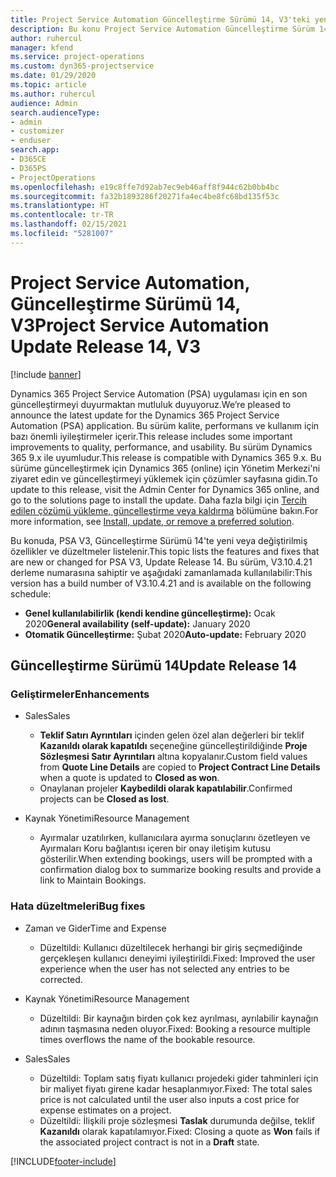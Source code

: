 ```yaml
---
title: Project Service Automation Güncelleştirme Sürümü 14, V3'teki yenilikler veya değişiklikler
description: Bu konu Project Service Automation Güncelleştirme Sürüm 14 V3'teki yenilikler hakkında bilgi sağlar.
author: ruhercul
manager: kfend
ms.service: project-operations
ms.custom: dyn365-projectservice
ms.date: 01/29/2020
ms.topic: article
ms.author: ruhercul
audience: Admin
search.audienceType:
- admin
- customizer
- enduser
search.app:
- D365CE
- D365PS
- ProjectOperations
ms.openlocfilehash: e19c8ffe7d92ab7ec9eb46aff8f944c62b0bb4bc
ms.sourcegitcommit: fa32b1893286f20271fa4ec4be8fc68bd135f53c
ms.translationtype: HT
ms.contentlocale: tr-TR
ms.lasthandoff: 02/15/2021
ms.locfileid: "5281007"
---
```

# <a name="project-service-automation-update-release-14-v3"></a><span data-ttu-id="f6fdd-103">Project Service Automation, Güncelleştirme Sürümü 14, V3</span><span class="sxs-lookup"><span data-stu-id="f6fdd-103">Project Service Automation Update Release 14, V3</span></span>

[!include [banner](../includes/psa-now-project-operations.md)]

<span data-ttu-id="f6fdd-104">Dynamics 365 Project Service Automation (PSA) uygulaması için en son güncelleştirmeyi duyurmaktan mutluluk duyuyoruz.</span><span class="sxs-lookup"><span data-stu-id="f6fdd-104">We’re pleased to announce the latest update for the Dynamics 365 Project Service Automation (PSA) application.</span></span> <span data-ttu-id="f6fdd-105">Bu sürüm kalite, performans ve kullanım için bazı önemli iyileştirmeler içerir.</span><span class="sxs-lookup"><span data-stu-id="f6fdd-105">This release includes some important improvements to quality, performance, and usability.</span></span> <span data-ttu-id="f6fdd-106">Bu sürüm Dynamics 365 9.x ile uyumludur.</span><span class="sxs-lookup"><span data-stu-id="f6fdd-106">This release is compatible with Dynamics 365 9.x.</span></span> <span data-ttu-id="f6fdd-107">Bu sürüme güncelleştirmek için Dynamics 365 (online) için Yönetim Merkezi'ni ziyaret edin ve güncelleştirmeyi yüklemek için çözümler sayfasına gidin.</span><span class="sxs-lookup"><span data-stu-id="f6fdd-107">To update to this release, visit the Admin Center for Dynamics 365 online, and go to the solutions page to install the update.</span></span> <span data-ttu-id="f6fdd-108">Daha fazla bilgi için [Tercih edilen çözümü yükleme, güncelleştirme veya kaldırma](https://docs.microsoft.com/power-platform/admin/install-remove-preferred-solution) bölümüne bakın.</span><span class="sxs-lookup"><span data-stu-id="f6fdd-108">For more information, see [Install, update, or remove a preferred solution](https://docs.microsoft.com/power-platform/admin/install-remove-preferred-solution).</span></span>

<span data-ttu-id="f6fdd-109">Bu konuda, PSA V3, Güncelleştirme Sürümü 14'te yeni veya değiştirilmiş özellikler ve düzeltmeler listelenir.</span><span class="sxs-lookup"><span data-stu-id="f6fdd-109">This topic lists the features and fixes that are new or changed for PSA V3, Update Release 14.</span></span> <span data-ttu-id="f6fdd-110">Bu sürüm, V3.10.4.21 derleme numarasına sahiptir ve aşağıdaki zamanlamada kullanılabilir:</span><span class="sxs-lookup"><span data-stu-id="f6fdd-110">This version has a build number of V3.10.4.21 and is available on the following schedule:</span></span>

- <span data-ttu-id="f6fdd-111">**Genel kullanılabilirlik (kendi kendine güncelleştirme):** Ocak 2020</span><span class="sxs-lookup"><span data-stu-id="f6fdd-111">**General availability (self-update):** January 2020</span></span>
- <span data-ttu-id="f6fdd-112">**Otomatik Güncelleştirme:** Şubat 2020</span><span class="sxs-lookup"><span data-stu-id="f6fdd-112">**Auto-update:** February 2020</span></span>

## <a name="update-release-14"></a><span data-ttu-id="f6fdd-113">Güncelleştirme Sürümü 14</span><span class="sxs-lookup"><span data-stu-id="f6fdd-113">Update Release 14</span></span>

### <a name="enhancements"></a><span data-ttu-id="f6fdd-114">Geliştirmeler</span><span class="sxs-lookup"><span data-stu-id="f6fdd-114">Enhancements</span></span>

- <span data-ttu-id="f6fdd-115">Sales</span><span class="sxs-lookup"><span data-stu-id="f6fdd-115">Sales</span></span>

     - <span data-ttu-id="f6fdd-116">**Teklif Satırı Ayrıntıları** içinden gelen özel alan değerleri bir teklif **Kazanıldı olarak kapatıldı** seçeneğine güncelleştirildiğinde **Proje Sözleşmesi Satır Ayrıntıları** altına kopyalanır.</span><span class="sxs-lookup"><span data-stu-id="f6fdd-116">Custom field values from **Quote Line Details** are copied to **Project Contract Line Details** when a quote is updated to **Closed as won**.</span></span>
     - <span data-ttu-id="f6fdd-117">Onaylanan projeler **Kaybedildi olarak kapatılabilir**.</span><span class="sxs-lookup"><span data-stu-id="f6fdd-117">Confirmed projects can be **Closed as lost**.</span></span>

- <span data-ttu-id="f6fdd-118">Kaynak Yönetimi</span><span class="sxs-lookup"><span data-stu-id="f6fdd-118">Resource Management</span></span>

     - <span data-ttu-id="f6fdd-119">Ayırmalar uzatılırken, kullanıcılara ayırma sonuçlarını özetleyen ve Ayırmaları Koru bağlantısı içeren bir onay iletişim kutusu gösterilir.</span><span class="sxs-lookup"><span data-stu-id="f6fdd-119">When extending bookings, users will be prompted with a confirmation dialog box to summarize booking results and provide a link to Maintain Bookings.</span></span>


### <a name="bug-fixes"></a><span data-ttu-id="f6fdd-120">Hata düzeltmeleri</span><span class="sxs-lookup"><span data-stu-id="f6fdd-120">Bug fixes</span></span>

- <span data-ttu-id="f6fdd-121">Zaman ve Gider</span><span class="sxs-lookup"><span data-stu-id="f6fdd-121">Time and Expense</span></span>

     - <span data-ttu-id="f6fdd-122">Düzeltildi: Kullanıcı düzeltilecek herhangi bir giriş seçmediğinde gerçekleşen kullanıcı deneyimi iyileştirildi.</span><span class="sxs-lookup"><span data-stu-id="f6fdd-122">Fixed: Improved the user experience when the user has not selected any entries to be corrected.</span></span>

- <span data-ttu-id="f6fdd-123">Kaynak Yönetimi</span><span class="sxs-lookup"><span data-stu-id="f6fdd-123">Resource Management</span></span>

     - <span data-ttu-id="f6fdd-124">Düzeltildi: Bir kaynağın birden çok kez ayrılması, ayrılabilir kaynağın adının taşmasına neden oluyor.</span><span class="sxs-lookup"><span data-stu-id="f6fdd-124">Fixed: Booking a resource multiple times overflows the name of the bookable resource.</span></span>

- <span data-ttu-id="f6fdd-125">Sales</span><span class="sxs-lookup"><span data-stu-id="f6fdd-125">Sales</span></span>

     - <span data-ttu-id="f6fdd-126">Düzeltildi: Toplam satış fiyatı kullanıcı projedeki gider tahminleri için bir maliyet fiyatı girene kadar hesaplanmıyor.</span><span class="sxs-lookup"><span data-stu-id="f6fdd-126">Fixed: The total sales price is not calculated until the user also inputs a cost price for expense estimates on a project.</span></span>
     - <span data-ttu-id="f6fdd-127">Düzeltildi: İlişkili proje sözleşmesi **Taslak** durumunda değilse, teklif **Kazanıldı** olarak kapatılamıyor.</span><span class="sxs-lookup"><span data-stu-id="f6fdd-127">Fixed: Closing a quote as **Won** fails if the associated project contract is not in a **Draft** state.</span></span>



[!INCLUDE[footer-include](../includes/footer-banner.md)]